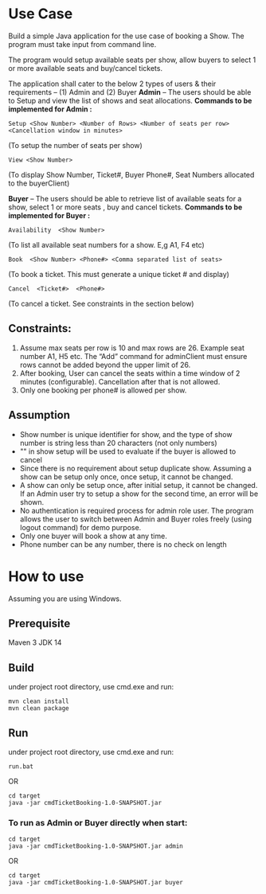# Use Case

Build a simple Java application for the use case of booking a Show. The program must take input from command line.

The program would setup available seats per show, allow buyers to select 1 or more available seats and buy/cancel tickets.

The application shall cater to the below 2 types of users & their requirements – (1) Admin and (2) Buyer
**Admin** – The users should be able to Setup and view the list of shows and seat allocations.
**Commands to be implemented for Admin :**

`Setup <Show Number> <Number of Rows> <Number of seats per row>  <Cancellation window in minutes>`  

(To setup the number of seats per show)

`View <Show Number>`  

(To display Show Number, Ticket#, Buyer Phone#, Seat Numbers allocated to the buyerClient)

**Buyer** – The users should be able to retrieve list of available seats for a show, select 1 or more seats , buy and cancel tickets.
**Commands to be implemented for Buyer :**

`Availability  <Show Number>`   

(To list all available seat numbers for a show. E,g A1, F4 etc)

`Book  <Show Number> <Phone#> <Comma separated list of seats>` 

(To book a ticket. This must generate a unique ticket # and display)

`Cancel  <Ticket#>  <Phone#>`

(To cancel a ticket. See constraints in the section below)

## Constraints:

1. Assume max seats per row is 10 and max rows are 26. Example seat number A1,  H5 etc. The “Add” command for adminClient must ensure rows cannot be added beyond the upper limit of 26.
2. After booking, User can cancel the seats within a time window of 2 minutes (configurable).   Cancellation after that is not allowed.
3. Only one booking per phone# is allowed per show.

## Assumption
- Show number is unique identifier for show, and the type of show number is string less than 20 characters (not only numbers)
- "<Cancellation window in minutes>" in show setup will be used to evaluate if the buyer is allowed to cancel
- Since there is no requirement about setup duplicate show. Assuming a show can be setup only once, once setup, it cannot be changed.
- A show can only be setup once, after initial setup, it cannot be changed. If an Admin user try to setup a show for the second time, an error will be shown.
- No authentication is required process for admin role user. The program allows the user to switch between Admin and Buyer roles freely (using logout command) for demo purpose.
- Only one buyer will book a show at any time.
- Phone number can be any number, there is no check on length
# How to use
Assuming you are using Windows.
## Prerequisite 
Maven 3
JDK 14

## Build 
under project root directory, use cmd.exe and run:
```
mvn clean install
mvn clean package
```
## Run
under project root directory, use cmd.exe and run:
```
run.bat
```

OR
```
cd target
java -jar cmdTicketBooking-1.0-SNAPSHOT.jar
```

### To run as Admin or Buyer directly when start:
```
cd target
java -jar cmdTicketBooking-1.0-SNAPSHOT.jar admin
```

OR
```
cd target
java -jar cmdTicketBooking-1.0-SNAPSHOT.jar buyer
```